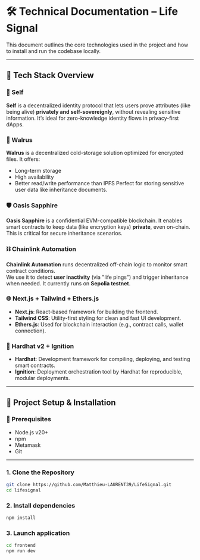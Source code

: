 # 🛠️ Technical Documentation – Life Signal

This document outlines the core technologies used in the project and how to install and run the codebase locally.

---

## 🧩 Tech Stack Overview

### 🧠 Self
**Self** is a decentralized identity protocol that lets users prove attributes (like being alive) **privately and self-sovereignly**, without revealing sensitive information. It’s ideal for zero-knowledge identity flows in privacy-first dApps.

### 🧊 Walrus
**Walrus** is a decentralized cold-storage solution optimized for encrypted files. It offers:
- Long-term storage
- High availability
- Better read/write performance than IPFS
Perfect for storing sensitive user data like inheritance documents.

### 🛡️ Oasis Sapphire
**Oasis Sapphire** is a confidential EVM-compatible blockchain. It enables smart contracts to keep data (like encryption keys) **private**, even on-chain. This is critical for secure inheritance scenarios.

### ⛓️ Chainlink Automation
**Chainlink Automation** runs decentralized off-chain logic to monitor smart contract conditions.  
We use it to detect **user inactivity** (via "life pings") and trigger inheritance when needed. It currently runs on **Sepolia testnet**.

### 🌐 Next.js + Tailwind + Ethers.js
- **Next.js**: React-based framework for building the frontend.
- **Tailwind CSS**: Utility-first styling for clean and fast UI development.
- **Ethers.js**: Used for blockchain interaction (e.g., contract calls, wallet connection).

### 🧪 Hardhat v2 + Ignition
- **Hardhat**: Development framework for compiling, deploying, and testing smart contracts.
- **Ignition**: Deployment orchestration tool by Hardhat for reproducible, modular deployments.

---

## 🚀 Project Setup & Installation

### 🔧 Prerequisites

- Node.js v20+
- npm
- Metamask
- Git

---

### 1. Clone the Repository

```bash
git clone https://github.com/Matthieu-LAURENT39/LifeSignal.git
cd lifesignal
```

### 2. Install dependencies
```bash
npm install
```

### 3. Launch application
```bash
cd frontend
npm run dev
```



